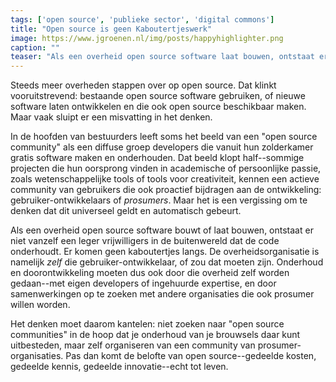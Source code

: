```yaml
---
tags: ['open source', 'publieke sector', 'digital commons']
title: "Open source is geen Kaboutertjeswerk"
image: https://www.jgroenen.nl/img/posts/happyhighlighter.png
caption: ""
teaser: "Als een overheid open source software laat bouwen, ontstaat er niet vanzelf een leger vrijwilligers dat de code onderhoudt. Er komen geen kaboutertjes langs. De overheid ís zelf de gebruiker, en daarmee óók de ontwikkelaar en beheerder."
---
```

Steeds meer overheden stappen over op open source. Dat klinkt vooruitstrevend: bestaande open source software gebruiken, of nieuwe software laten ontwikkelen en die ook open source beschikbaar maken. Maar vaak sluipt er een misvatting in het denken.

In de hoofden van bestuurders leeft soms het beeld van een "open source community" als een diffuse groep developers die vanuit hun zolderkamer gratis software maken en onderhouden. Dat beeld klopt half--sommige projecten die hun oorsprong vinden in academische of persoonlijke passie, zoals wetenschappelijke tools of tools voor creativiteit, kennen een actieve community van gebruikers die ook proactief bijdragen aan de ontwikkeling: gebruiker-ontwikkelaars of _prosumers_. Maar het is een vergissing om te denken dat dit universeel geldt en automatisch gebeurt.

Als een overheid open source software bouwt of laat bouwen, ontstaat er niet vanzelf een leger vrijwilligers in de buitenwereld dat de code onderhoudt. Er komen geen kaboutertjes langs. De overheidsorganisatie is namelijk _zelf_ die gebruiker-ontwikkelaar, of zou dat moeten zijn. Onderhoud en doorontwikkeling moeten dus ook door die overheid zelf worden gedaan--met eigen developers of ingehuurde expertise, en door samenwerkingen op te zoeken met andere organisaties die ook prosumer willen worden.

Het denken moet daarom kantelen: niet zoeken naar "open source communities" in de hoop dat je onderhoud van je brouwsels daar kunt uitbesteden, maar zelf organiseren van een community van prosumer-organisaties. Pas dan komt de belofte van open source--gedeelde kosten, gedeelde kennis, gedeelde innovatie--echt tot leven.